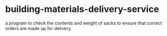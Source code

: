 # building-materials-delivery-service
a program to check the contents and weight of sacks to ensure that correct orders are made up for delivery.
